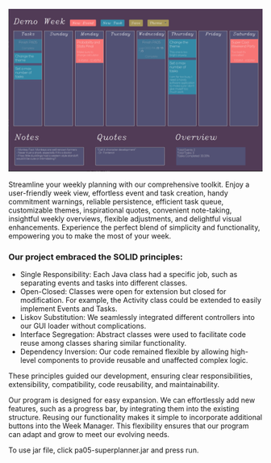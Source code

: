 ![img_1.png](img_1.png)

Streamline your weekly planning with our comprehensive toolkit. Enjoy a user-friendly week view, effortless event and
task creation, handy commitment warnings, reliable persistence, efficient task queue, customizable themes, inspirational
quotes, convenient note-taking, insightful weekly overviews, flexible adjustments, and delightful visual enhancements.
Experience the perfect blend of simplicity and functionality, empowering you to make the most of your week.

### Our project embraced the SOLID principles:

- Single Responsibility: Each Java class had a specific job, such as separating events and tasks into different classes.
- Open-Closed: Classes were open for extension but closed for modification. For example, the Activity class could be
  extended to easily implement Events and Tasks.
- Liskov Substitution: We seamlessly integrated different controllers into our GUI loader without complications.
- Interface Segregation: Abstract classes were used to facilitate code reuse among classes sharing similar
  functionality.
- Dependency Inversion: Our code remained flexible by allowing high-level components to provide reusable and unaffected
  complex logic.

These principles guided our development, ensuring clear responsibilities, extensibility, compatibility, code
reusability, and maintainability.

Our program is designed for easy expansion. We can effortlessly add new features, such as a progress bar, by integrating
them into the existing structure. Reusing our functionality makes it simple to incorporate additional buttons into the
Week Manager. This flexibility ensures that our program can adapt and grow to meet our evolving needs.

To use jar file, click pa05-superplanner.jar and press run.